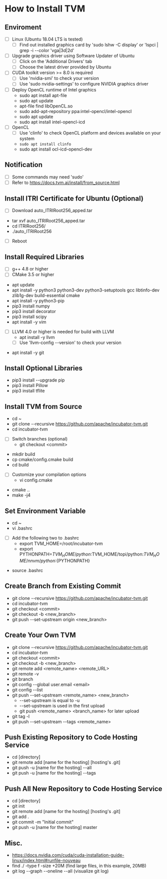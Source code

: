 # How to Install TVM
## Enviroment
- [ ] Linux (Ubuntu 18.04 LTS is tested)
  - [ ] Find out installed graphics card by 'sudo lshw -C display' or 'lspci | grep -i --color 'vga\|3d\|2d'
- [ ] Upgrade graphics driver using Software Updater of Ubuntu
  - [ ] Click on the 'Additional Drivers' tab
  - [ ] Choose the latest driver provided by Ubuntu
- [ ] CUDA toolkit version >= 8.0 is required
  - [ ] Use 'nvidia-smi' to check your version
  - [ ] Use 'sudo nvidia-settings' to configure NVIDIA graphics driver
- [ ] Deploy OpenCL runtime of Intel graphics
  * sudo apt install apt-file
  * sudo apt update
  * apt-file find libOpenCL.so
  * sudo add-apt-repository ppa:intel-opencl/intel-opencl
  * sudo apt update
  * sudo apt install intel-opencl-icd
- [ ] OpenCL
  - [ ] Use 'clinfo' to check OpenCL platform and devices available on your system
  * <code>sudo apt install clinfo</code>
  * sudo apt install ocl-icd-opencl-dev
## Notification
- [ ]  Some commands may need 'sudo'
- [ ]  Refer to https://docs.tvm.ai/install/from_source.html
## Install ITRI Certificate for Ubuntu (Optional)
- [ ] Download auto_ITRIRoot256_apped.tar
* tar xvf auto_ITRIRoot256_apped.tar
* cd ITRIRoot256/
* ./auto_ITRIRoot256
- [ ] Reboot
## Install Required Libraries
- [ ] g++ 4.8 or higher
- [ ] CMake 3.5 or higher
* apt update
* apt install -y python3 python3-dev python3-setuptools gcc libtinfo-dev zlib1g-dev build-essential cmake
* apt install -y python3-pip
* pip3 install numpy
* pip3 install decorator
* pip3 install scipy
* apt install -y vim
- [ ] LLVM 4.0 or higher is needed for build with LLVM
  * apt install -y llvm
  - [ ] Use 'llvm-config --version' to check your version
* apt install -y git
## Install Optional Libraries
* pip3 install --upgrade pip
* pip3 install Pillow
* pip3 install tflite
## Install TVM from Source
* cd ~
* git clone --recursive https://github.com/apache/incubator-tvm.git
* cd incubator-tvm
- [ ] Switch branches (optional)
  * git checkout &lt;commit>
* mkdir build
* cp cmake/config.cmake build
* cd build
- [ ] Customize your compilation options
  * vi config.cmake
* cmake ..
* make -j4
## Set Environment Variable
* cd ~
* vi .bashrc
- [ ] Add the following two to .bashrc
  * export TVM_HOME=/root/incubator-tvm
  * export PYTHONPATH=$TVM_HOME/python:$TVM_HOME/topi/python:$TVM_HOME/nnvm/python:${PYTHONPATH}
* source .bashrc
## Create Branch from Existing Commit
* git clone --recursive https://github.com/apache/incubator-tvm.git
* cd incubator-tvm
* git checkout &lt;commit>
* git checkout -b &lt;new_branch>
* git push --set-upstream origin &lt;new_branch>
## Create Your Own TVM
* git clone --recursive https://github.com/apache/incubator-tvm.git
* cd incubator-tvm
* git checkout &lt;commit>
* git checkout -b &lt;new_branch>
* git remote add &lt;remote_name> &lt;remote_URL>
* git remote -v
* git branch
* git config --global user.email &lt;email>
* git config --list
* git push --set-upstream &lt;remote_name> &lt;new_branch>
    * --set-upstream is equal to -u
    * --set-upstream is used in the first upload
    * git push &lt;remote_name> &lt;branch_name> for later upload
* git tag -l
* git push --set-upstream --tags &lt;remote_name>
## Push Existing Repository to Code Hosting Service
* cd [directory]
* git remote add [name for the hosting] [hosting's .git]
* git push -u [name for the hosting] --all
* git push -u [name for the hosting] --tags
## Push All New Repository to Code Hosting Service
* cd [directory]
* git init
* git remote add [name for the hosting] [hosting's .git]
* git add .
* git commit -m "Initial commit"
* git push -u [name for the hosting] master
## Misc.
* https://docs.nvidia.com/cuda/cuda-installation-guide-linux/index.html#runfile-nouveau
* find ./ -type f -size +20M (find large files, in this example, 20MB)
* git log --graph --oneline --all (visualize git log)
